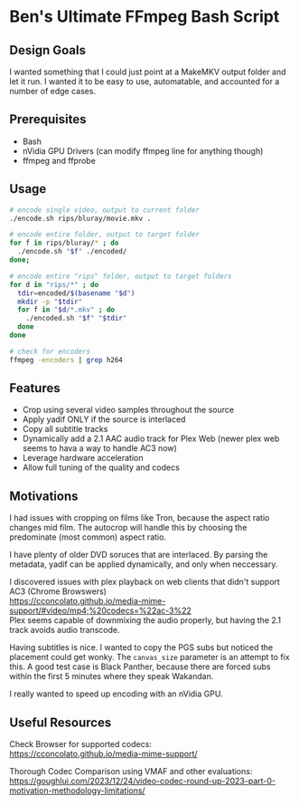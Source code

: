 # Ben's Ultimate FFmpeg Bash Script

## Design Goals
I wanted something that I could just point at a MakeMKV output folder and let it run. I wanted it to be easy to use, automatable, and accounted for a number of edge cases. 

## Prerequisites
- Bash
- nVidia GPU Drivers (can modify ffmpeg line for anything though)
- ffmpeg and ffprobe

## Usage
```bash
# encode single video, output to current folder
./encode.sh rips/bluray/movie.mkv .

# encode entire folder, output to target folder
for f in rips/bluray/* ; do
  ./encode.sh "$f" ./encoded/
done;

# encode entire "rips" folder, output to target folders
for d in "rips/*" ; do
  tdir=encoded/$(basename "$d")
  mkdir -p "$tdir"
  for f in "$d/*.mkv" ; do
    ./encoded.sh "$f" "$tdir"
  done
done

# check for encoders
ffmpeg -encoders | grep h264
```

## Features
- Crop using several video samples throughout the source
- Apply yadif ONLY if the source is interlaced
- Copy all subtitle tracks
- Dynamically add a 2.1 AAC audio track for Plex Web (newer plex web seems to hava a way to handle AC3 now)
- Leverage hardware acceleration
- Allow full tuning of the quality and codecs

## Motivations
I had issues with cropping on films like Tron, because the aspect ratio changes mid film. The autocrop will handle this by choosing the predominate (most common) aspect ratio.

I have plenty of older DVD soruces that are interlaced. By parsing the metadata, yadif can be applied dynamically, and only when neccessary.

I discovered issues with plex playback on web clients that didn't support AC3 (Chrome Browswers)\
https://cconcolato.github.io/media-mime-support/#video/mp4;%20codecs=%22ac-3%22 \
Plex seems capable of downmixing the audio properly, but having the 2.1 track avoids audio transcode.

Having subtitles is nice. I wanted to copy the PGS subs but noticed the placement could get wonky. The `canvas_size` parameter is an attempt to fix this. A good test case is Black Panther, because there are forced subs within the first 5 minutes where they speak Wakandan.

I really wanted to speed up encoding with an nVidia GPU.

## Useful Resources
Check Browser for supported codecs:\
https://cconcolato.github.io/media-mime-support/

Thorough Codec Comparison using VMAF and other evaluations:\
https://goughlui.com/2023/12/24/video-codec-round-up-2023-part-0-motivation-methodology-limitations/
